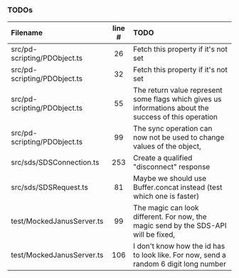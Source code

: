 ### TODOs
| Filename | line # | TODO
|:------|:------:|:------
| src/pd-scripting/PDObject.ts | 26 | Fetch this property if it's not set
| src/pd-scripting/PDObject.ts | 32 | Fetch this property if it's not set
| src/pd-scripting/PDObject.ts | 55 | The return value represent some flags which gives us informations about the success of this operation
| src/pd-scripting/PDObject.ts | 99 | The sync operation can now not be used to change values of the object,
| src/sds/SDSConnection.ts | 253 | Create a qualified "disconnect" response
| src/sds/SDSRequest.ts | 81 | Maybe we should use Buffer.concat instead (test which one is faster)
| test/MockedJanusServer.ts | 99 | The magic can look different. For now, the magic send by the SDS-API will be fixed,
| test/MockedJanusServer.ts | 106 | I don't know how the id has to look like. For now, send a random 6 digit long number
